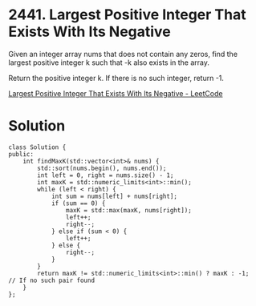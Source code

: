 # 2441. Largest Positive Integer That Exists With Its Negative

Given an integer array nums that does not contain any zeros, find the largest positive integer k such that -k also exists in the array.

Return the positive integer k. If there is no such integer, return -1.

[Largest Positive Integer That Exists With Its Negative - LeetCode](https://leetcode.com/problems/largest-positive-integer-that-exists-with-its-negative/)

# Solution

```
class Solution {
public:
    int findMaxK(std::vector<int>& nums) {
        std::sort(nums.begin(), nums.end());
        int left = 0, right = nums.size() - 1;
        int maxK = std::numeric_limits<int>::min();
        while (left < right) {
            int sum = nums[left] + nums[right];
            if (sum == 0) {
                maxK = std::max(maxK, nums[right]);
                left++;
                right--;
            } else if (sum < 0) {
                left++;
            } else {
                right--;
            }
        }
        return maxK != std::numeric_limits<int>::min() ? maxK : -1;  // If no such pair found
    }
};
```